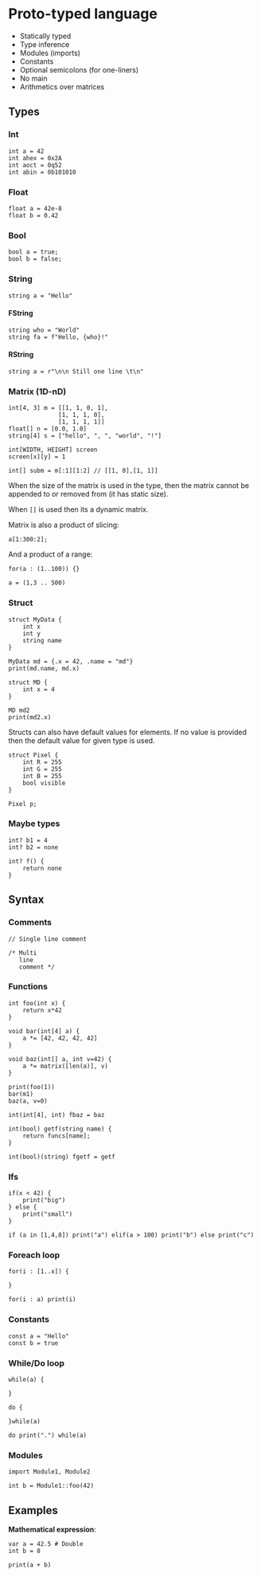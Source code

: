 # Proto-typed language

* Statically typed
* Type inference
* Modules (imports)
* Constants
* Optional semicolons (for one-liners)
* No main
* Arithmetics over matrices

## Types

### Int
```
int a = 42
int ahex = 0x2A
int aoct = 0q52
int abin = 0b101010
```

### Float
```
float a = 42e-8
float b = 0.42
```

### Bool
```
bool a = true;
bool b = false;
```

### String
```
string a = "Hello" 
```

#### FString
```
string who = "World"
string fa = f"Hello, {who}!"
```
  
#### RString
```
string a = r"\n\n Still one line \t\n"
```

### Matrix (1D-nD)
```
int[4, 3] m = [[1, 1, 0, 1], 
              [1, 1, 1, 0],
              [1, 1, 1, 1]]
float[] n = [0.0, 1.0]
string[4] s = ["hello", ", ", "world", "!"]

int[WIDTH, HEIGHT] screen
screen[x][y] = 1

int[] subm = m[:1][1:2] // [[1, 0],[1, 1]]
```

When the size of the matrix is used in the type, then
the matrix cannot be appended to or removed from
(it has static size).

When `[]` is used then its a dynamic matrix.

Matrix is also a product of slicing:
```
a[1:300:2];
```
And a product of a range:
```
for(a : (1..100)) {}

a = (1,3 .. 500)
```

### Struct
```
struct MyData {
    int x
    int y
    string name
}

MyData md = {.x = 42, .name = "md"}
print(md.name, md.x)

struct MD {
    int x = 4
}

MD md2
print(md2.x)
```

Structs can also have default values for elements.
If no value is provided then the default value for given type is used.

```
struct Pixel {
    int R = 255
    int G = 255
    int B = 255
    bool visible
}

Pixel p;
```

### Maybe types
```
int? b1 = 4
int? b2 = none

int? f() {
    return none
}
```

## Syntax

### Comments
```
// Single line comment

/* Multi
   line
   comment */
```

### Functions
```
int foo(int x) {
    return x*42
}

void bar(int[4] a) {
    a *= [42, 42, 42, 42]
}

void baz(int[] a, int v=42) {
    a *= matrix([len(a)], v)
}

print(foo(1))
bar(m1)
baz(a, v=0)

int(int[4], int) fbaz = baz

int(bool) getf(string name) {
    return funcs[name];
}

int(bool)(string) fgetf = getf
```

### Ifs
```
if(x < 42) {
    print("big")
} else {
    print("small")
}

if (a in [1,4,8]) print("a") elif(a > 100) print("b") else print("c")
```

### Foreach loop
```
for(i : [1..x]) {

}

for(i : a) print(i)
```

### Constants
```
const a = "Hello"
const b = true
```

### While/Do loop
```
while(a) {

}

do {

}while(a)

do print(".") while(a)
```

### Modules
```
import Module1, Module2

int b = Module1::foo(42)
```

## Examples

__Mathematical expression__:
```
var a = 42.5 # Double
int b = 8

print(a + b)
```
